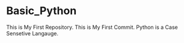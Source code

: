 # Basic_Python
This is My First Repository.
This is My First Commit.
Python is a Case Sensetive Langauge.
